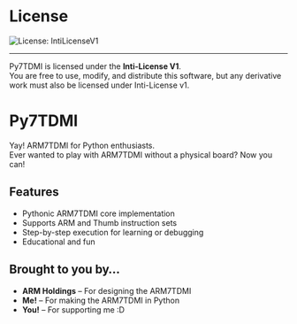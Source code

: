# License

![License: IntiLicenseV1](https://img.shields.io/badge/License-IntiLicenseV1-red.svg "Totally official, trust me 😏")

---

Py7TDMI is licensed under the **Inti-License V1**.  
You are free to use, modify, and distribute this software, but any derivative work must also be licensed under Inti-License v1.

# Py7TDMI
Yay! ARM7TDMI for Python enthusiasts.  
Ever wanted to play with ARM7TDMI without a physical board? Now you can!

## Features
- Pythonic ARM7TDMI core implementation  
- Supports ARM and Thumb instruction sets  
- Step-by-step execution for learning or debugging  
- Educational and fun

## Brought to you by…
- **ARM Holdings** – For designing the ARM7TDMI  
- **Me!** – For making the ARM7TDMI in Python  
- **You!** – For supporting me :D
